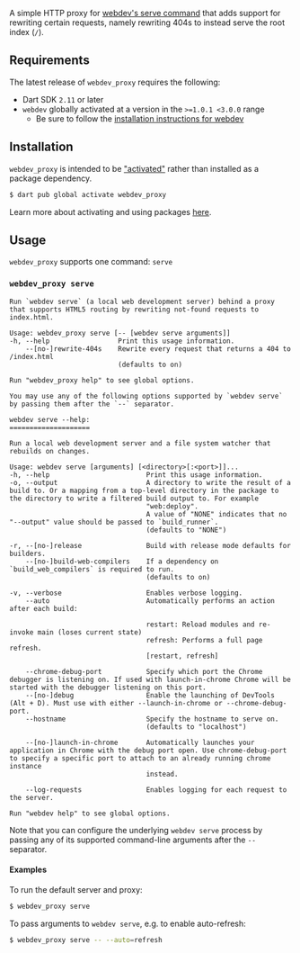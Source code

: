 A simple HTTP proxy for [webdev's serve command][webdev-serve] that adds support
for rewriting certain requests, namely rewriting 404s to instead serve the root
index (`/`).

## Requirements

The latest release of `webdev_proxy` requires the following:

- Dart SDK `2.11` or later
- `webdev` globally activated at a version in the `>=1.0.1 <3.0.0` range
  - Be sure to follow the [installation instructions for webdev][webdev-install]

## Installation

`webdev_proxy` is intended to be ["activated"][pub-global-activate] rather than
installed as a package dependency.

```bash
$ dart pub global activate webdev_proxy
```

Learn more about activating and using packages [here][pub-global].

## Usage

`webdev_proxy` supports one command: `serve`

### `webdev_proxy serve`

```
Run `webdev serve` (a local web development server) behind a proxy that supports HTML5 routing by rewriting not-found requests to index.html.

Usage: webdev_proxy serve [-- [webdev serve arguments]]
-h, --help                 Print this usage information.
    --[no-]rewrite-404s    Rewrite every request that returns a 404 to /index.html
                           (defaults to on)

Run "webdev_proxy help" to see global options.

You may use any of the following options supported by `webdev serve` by passing them after the `--` separator.

webdev serve --help:
====================

Run a local web development server and a file system watcher that rebuilds on changes.

Usage: webdev serve [arguments] [<directory>[:<port>]]...
-h, --help                        Print this usage information.
-o, --output                      A directory to write the result of a build to. Or a mapping from a top-level directory in the package to the directory to write a filtered build output to. For example
                                  "web:deploy".
                                  A value of "NONE" indicates that no "--output" value should be passed to `build_runner`.
                                  (defaults to "NONE")

-r, --[no-]release                Build with release mode defaults for builders.
    --[no-]build-web-compilers    If a dependency on `build_web_compilers` is required to run.
                                  (defaults to on)

-v, --verbose                     Enables verbose logging.
    --auto                        Automatically performs an action after each build:

                                  restart: Reload modules and re-invoke main (loses current state)
                                  refresh: Performs a full page refresh.
                                  [restart, refresh]

    --chrome-debug-port           Specify which port the Chrome debugger is listening on. If used with launch-in-chrome Chrome will be started with the debugger listening on this port.
    --[no-]debug                  Enable the launching of DevTools (Alt + D). Must use with either --launch-in-chrome or --chrome-debug-port.
    --hostname                    Specify the hostname to serve on.
                                  (defaults to "localhost")

    --[no-]launch-in-chrome       Automatically launches your application in Chrome with the debug port open. Use chrome-debug-port to specify a specific port to attach to an already running chrome instance
                                  instead.

    --log-requests                Enables logging for each request to the server.

Run "webdev help" to see global options.
```

Note that you can configure the underlying `webdev serve` process by passing any
of its supported command-line arguments after the `--` separator.

#### Examples

To run the default server and proxy:

```bash
$ webdev_proxy serve
```

To pass arguments to `webdev serve`, e.g. to enable auto-refresh:

```bash
$ webdev_proxy serve -- --auto=refresh
```

[pub-global]: https://dart.dev/tools/pub/cmd/pub-global
[pub-global-activate]: https://dart.dev/tools/pub/cmd/pub-global#activating-a-package
[webdev-install]: https://github.com/dart-lang/webdev#requirements
[webdev-serve]: https://github.com/dart-lang/webdev/tree/master/webdev#webdev-serve
